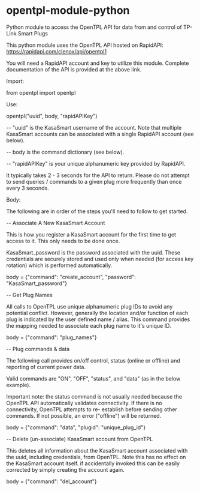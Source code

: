 # opentpl-module-python

Python module to access the OpenTPL API for data from and control of TP-Link Smart Plugs

This python module uses the OpenTPL API hosted on RapidAPI:  https://rapidapi.com/clenox/api/opentpl1

You will need a RapidAPI account and key to utilize this module.  Complete documentation of the API is provided at the above link.

Import:

from opentpl import opentpl

Use:

opentpl("uuid", body, "rapidAPIKey")

-- "uuid" is the KasaSmart username of the account.  Note that multiple KasaSmart accounts can be associated with a single RapidAPI account (see below).

-- body is the command dictionary (see below).

-- "rapidAPIKey" is your unique alphanumeric key provided by RapidAPI.

It typically takes 2 - 3 seconds for the API to return.  Please do not attempt to send queries / commands to a given plug more frequently than once every 3 seconds.

Body:

The following are in order of the steps you'll need to follow to get started.

-- Associate A New KasaSmart Account

  This is how you register a KasaSmart account for the first time to get access to it.  This only needs to be done once.

  KasaSmart_password is the password associated with the uuid.  These credentials are securely stored and used only when needed (for access key rotation) which is performed        automatically.

  body = {"command": "create_account", "password": "KasaSmart_password"}

-- Get Plug Names

  All calls to OpenTPL use unique alphanumeric plug IDs to avoid any potential conflict.  However, generally the location and/or function of each plug is indicated by the user   defined name / alias.  This command provides the mapping needed to associate each plug name to it's unique ID.

  body = {"command": "plug_names"}

-- Plug commands & data

  The following call provides on/off control, status (online or offline) and reporting of current power data.

  Valid commands are "ON", "OFF", "status", and "data" (as in the below example).

  Important note: the status command is not usually needed because the OpenTPL API automatically validates connectivity. If there is no connectivity, OpenTPL attempts to re- establish before sending other commands.  If not possible, an error ("offline") will be returned.

  body = {"command": "data", "plugid": "unique_plug_id"}

-- Delete (un-associate) KasaSmart account from OpenTPL

  This deletes all information about the KasaSmart account associated with the uuid, including credentials, from OpenTPL.  Note this has no effect on the KasaSmart account itself.  if accidentally invoked this can be easily corrected by simply creating the account again.

  body = {"command": "del_account"}
  
  

  




